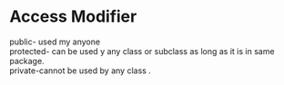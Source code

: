 # Access Modifier 
public- used my anyone <br/>
protected- can be used y any class or subclass as long as it is in same package.<br/>
private-cannot be used by any class . <br/>

